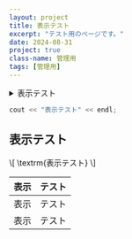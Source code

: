 ```yaml
---
layout: project
title: 表示テスト
excerpt: "テスト用のページです。"
date: 2024-08-31
project: true
class-name: 管理用
tags: [管理用]
---
```


<details>
  <summary>表示テスト</summary>
  <p>
    表示テスト
  </p>
  
~~~c++
cout << "表示テスト" << endl;
~~~

<h2 id="test">表示テスト</h2>

\\[
\textrm{表示テスト}
\\]

</details>

  
~~~c++
cout << "表示テスト" << endl;
~~~


<h2 id="test2">表示テスト</h2>

\\[
\textrm{表示テスト}
\\]

|表示|テスト|
|----|----|
|表示|テスト|
|表示|テスト|


